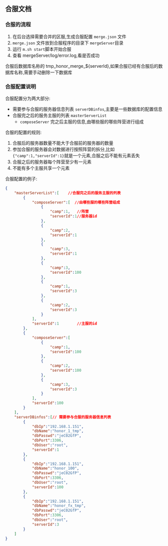 ## 合服文档

### 合服的流程
1. 在后台选择需要合并的区服,生成合服配置 `merge.json` 文件
2. `merge.json` 文件放到合服程序的目录下 `mergeServer`目录
3. 运行 `m.sh start`脚本开始合服
4. 查看 mergeServer/log/error.log,看是否成功


合服后数据库名称的 tmp_honor_merge_${serverId},如果合服已经有合服后的数据库名称,需要手动删除一下数据库

### 合服配置说明

合服配置分为两大部分:  

- 需要参与合服的服务器信息列表 `serverDBinfos`,主要是一些数据库的配置信息
- 合服完之后的服务主服的列表 `masterServerList` 
    -  `composeServer` 完之后主服的信息,由哪些服的哪些阵营进行组成


合服的配置的规则:  

1. 合服后的服务器数量不能大于合服前的服务器的数量
2. 参加合服的服务器会对数据进行按照阵营的拆分,比如`{"camp":1,"serverId":1}`就是一个元素,合服之后不能有元素丢失
3. 合服之后的服务器每个阵营至少有一元素
4. 不能有多个主服共享一个元素


合服配置的例子:  

```json
{
    "masterServerList":[    //合服完之后的服务主服的列表
        {
            "composeServer":[  //由哪些服的哪些阵营组成
                {
                    "camp":1,   //阵营
                    "serverId":1//服务器id
                },
                {
                    "camp":2,
                    "serverId":1
                },
                {
                    "camp":3,
                    "serverId":1
                },
                {
                    "camp":3,
                    "serverId":100
                },
                {
                    "camp":1,
                    "serverId":3
                },
                {
                    "camp":2,
                    "serverId":3
                }
            ],
            "serverId":1        //主服的id
        },
        {
            "composeServer":[
                {
                    "camp":1,
                    "serverId":100
                },
                {
                    "camp":2,
                    "serverId":100
                },
                {
                    "camp":3,
                    "serverId":3
                }
            ],
            "serverId":100
        }
    ],
    "serverDBinfos":[// 需要参与合服的服务器信息列表
        {
            "dbIp":"192.168.1.151",
            "dbName":"honor_1_tmp",
            "dbPasswd":"jeC02GfP",
            "dbPort":3306,
            "dbUser":"root",
            "serverId":1
        },
        {
            "dbIp":"192.168.1.151",
            "dbName":"honor_100",
            "dbPasswd":"jeC02GfP",
            "dbPort":3306,
            "dbUser":"root",
            "serverId":100
        },
        {
            "dbIp":"192.168.1.151",
            "dbName":"honor_fx_tmp",
            "dbPasswd":"jeC02GfP",
            "dbPort":3306,
            "dbUser":"root",
            "serverId":3
        }
    ]
}
```
